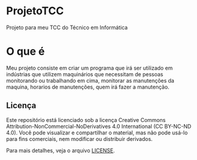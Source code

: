 # ProjetoTCC
Projeto para meu TCC do Técnico em Informática

# O que é
Meu projeto consiste em criar um programa que irá ser utilizado em indústrias que utilizem maquinários que necessitam de pessoas monitorando ou trabalhando em cima, monitorar as manutenções da maquina, horarios de manutenções, quem irá fazer a manutenção. 

## Licença

Este repositório está licenciado sob a licença Creative Commons Attribution-NonCommercial-NoDerivatives 4.0 International (CC BY-NC-ND 4.0). Você pode visualizar e compartilhar o material, mas não pode usá-lo para fins comerciais, nem modificar ou distribuir derivados.

Para mais detalhes, veja o arquivo [LICENSE](./LICENSE).
